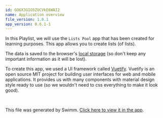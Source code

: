 ```yaml
---
id: GOGX3GIO5ZUCVkE6WAI2
name: Application overview
file_version: 1.0.1
app_version: 0.6.1-1
---
```


In this Playlist, we will use the `Lists Pool` app that has been created for learning purposes. This app allows you to create lists (of lists).

The data is saved to the browser's [local storage](https://developer.mozilla.org/en-US/docs/Web/API/Window/localStorage) (so don't keep any important information as it will be lost).

To create this app, we used a UI framework called [Vuetify](https://vuetifyjs.com). Vuetify is an open source MIT project for building user interfaces for web and mobile applications. It provides us with many components with material design style ready to use (so we wouldn't need to css everything to make it look good).


<br/>

This file was generated by Swimm. [Click here to view it in the app](https://app.swimm.io/#/repos/DvJKcoPbOxqDEprL3Lun/docs/GOGX3GIO5ZUCVkE6WAI2).